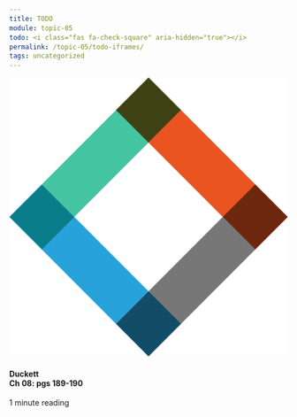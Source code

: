 ```yaml
---
title: TODO
module: topic-05
todo: <i class="fas fa-check-square" aria-hidden="true"></i>
permalink: /topic-05/todo-iframes/
tags: uncategorized
---
```


<div class="row text-center">
  <div class="col-lg-4">
    <div class="bs-component">
      <div class="list-group">
        <div class="list-group-item hw-item-disabled">
          <img class="icon-hw" src="../img/hw-icon-duckett.svg" />
          <h4 class="list-group-item-heading">Duckett<br />Ch 08: pgs 189-190</h4>
          <div class="divider-hw"></div>
          <p class="list-group-item-text"><i class="far fa-clock" aria-hidden="true"></i> 1 minute reading</p>
        </div>
      </div>
    </div>
  </div>
</div>
